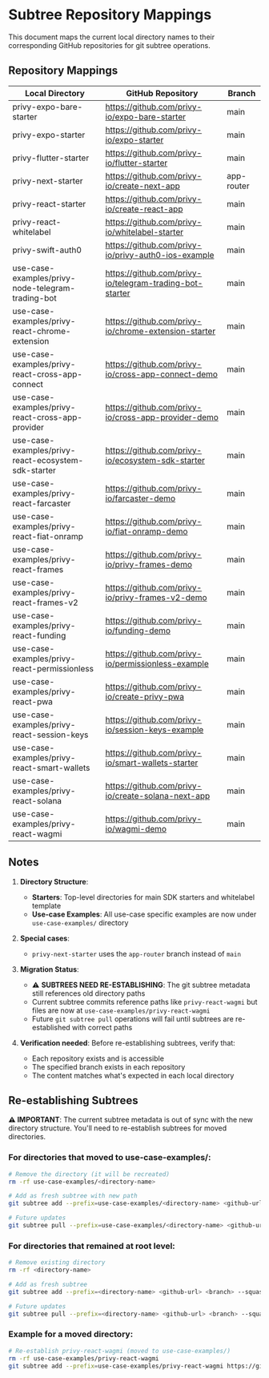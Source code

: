 # Subtree Repository Mappings

This document maps the current local directory names to their corresponding GitHub repositories for git subtree operations.

## Repository Mappings

| Local Directory | GitHub Repository | Branch |
|----------------|-------------------|---------|
| privy-expo-bare-starter | https://github.com/privy-io/expo-bare-starter | main |
| privy-expo-starter | https://github.com/privy-io/expo-starter | main |
| privy-flutter-starter | https://github.com/privy-io/flutter-starter | main |
| privy-next-starter | https://github.com/privy-io/create-next-app | app-router |
| privy-react-starter | https://github.com/privy-io/create-react-app | main |
| privy-react-whitelabel | https://github.com/privy-io/whitelabel-starter | main |
| privy-swift-auth0 | https://github.com/privy-io/privy-auth0-ios-example | main |
| use-case-examples/privy-node-telegram-trading-bot | https://github.com/privy-io/telegram-trading-bot-starter | main |
| use-case-examples/privy-react-chrome-extension | https://github.com/privy-io/chrome-extension-starter | main |
| use-case-examples/privy-react-cross-app-connect | https://github.com/privy-io/cross-app-connect-demo | main |
| use-case-examples/privy-react-cross-app-provider | https://github.com/privy-io/cross-app-provider-demo | main |
| use-case-examples/privy-react-ecosystem-sdk-starter | https://github.com/privy-io/ecosystem-sdk-starter | main |
| use-case-examples/privy-react-farcaster | https://github.com/privy-io/farcaster-demo | main |
| use-case-examples/privy-react-fiat-onramp | https://github.com/privy-io/fiat-onramp-demo | main |
| use-case-examples/privy-react-frames | https://github.com/privy-io/privy-frames-demo | main |
| use-case-examples/privy-react-frames-v2 | https://github.com/privy-io/privy-frames-v2-demo | main |
| use-case-examples/privy-react-funding | https://github.com/privy-io/funding-demo | main |
| use-case-examples/privy-react-permissionless | https://github.com/privy-io/permissionless-example | main |
| use-case-examples/privy-react-pwa | https://github.com/privy-io/create-privy-pwa | main |
| use-case-examples/privy-react-session-keys | https://github.com/privy-io/session-keys-example | main |
| use-case-examples/privy-react-smart-wallets | https://github.com/privy-io/smart-wallets-starter | main |
| use-case-examples/privy-react-solana | https://github.com/privy-io/create-solana-next-app | main |
| use-case-examples/privy-react-wagmi | https://github.com/privy-io/wagmi-demo | main |

## Notes

1. **Directory Structure**: 
   - **Starters**: Top-level directories for main SDK starters and whitelabel template
   - **Use-case Examples**: All use-case specific examples are now under `use-case-examples/` directory

2. **Special cases**:
   - `privy-next-starter` uses the `app-router` branch instead of `main`

3. **Migration Status**: 
   - ⚠️ **SUBTREES NEED RE-ESTABLISHING**: The git subtree metadata still references old directory paths
   - Current subtree commits reference paths like `privy-react-wagmi` but files are now at `use-case-examples/privy-react-wagmi`
   - Future `git subtree pull` operations will fail until subtrees are re-established with correct paths

4. **Verification needed**: Before re-establishing subtrees, verify that:
   - Each repository exists and is accessible
   - The specified branch exists in each repository
   - The content matches what's expected in each local directory

## Re-establishing Subtrees

**⚠️ IMPORTANT**: The current subtree metadata is out of sync with the new directory structure. You'll need to re-establish subtrees for moved directories.

### For directories that moved to use-case-examples/:

```bash
# Remove the directory (it will be recreated)
rm -rf use-case-examples/<directory-name>

# Add as fresh subtree with new path
git subtree add --prefix=use-case-examples/<directory-name> <github-url> <branch> --squash

# Future updates
git subtree pull --prefix=use-case-examples/<directory-name> <github-url> <branch> --squash
```

### For directories that remained at root level:

```bash
# Remove existing directory
rm -rf <directory-name>

# Add as fresh subtree
git subtree add --prefix=<directory-name> <github-url> <branch> --squash

# Future updates
git subtree pull --prefix=<directory-name> <github-url> <branch> --squash
```

### Example for a moved directory:
```bash
# Re-establish privy-react-wagmi (moved to use-case-examples/)
rm -rf use-case-examples/privy-react-wagmi
git subtree add --prefix=use-case-examples/privy-react-wagmi https://github.com/privy-io/wagmi-demo main --squash
```